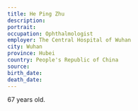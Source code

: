```yaml
---
title: He Ping Zhu
description: 
portrait: 
occupation: Ophthalmologist
employer: The Central Hospital of Wuhan
city: Wuhan
province: Hubei
country: People's Republic of China
source: 
birth_date: 
death_date: 
---
```


67 years old.